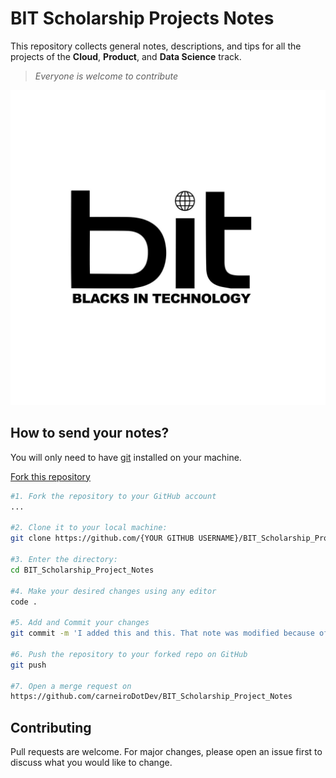 # BIT Scholarship Projects Notes 

This repository collects general notes, descriptions, and tips for all the projects of the **Cloud**, **Product**, and **Data Science** track. 

> _Everyone is welcome to contribute_

![BIT logo](/bit.jpg)

## How to send your notes? 

You will only need to have [git](https://git-scm.com/book/en/v2/Getting-Started-Installing-Git) installed on your machine.

[Fork this repository](https://github.com/carneiroDotDev/BIT_Scholarship_Project_Notes/fork)

```bash
#1. Fork the repository to your GitHub account
...

#2. Clone it to your local machine:
git clone https://github.com/{YOUR GITHUB USERNAME}/BIT_Scholarship_Project_Notes.git

#3. Enter the directory:
cd BIT_Scholarship_Project_Notes

#4. Make your desired changes using any editor
code . 

#5. Add and Commit your changes
git commit -m 'I added this and this. That note was modified because of something.'

#6. Push the repository to your forked repo on GitHub
git push

#7. Open a merge request on 
https://github.com/carneiroDotDev/BIT_Scholarship_Project_Notes

```

## Contributing
Pull requests are welcome. For major changes, please open an issue first to discuss what you would like to change.